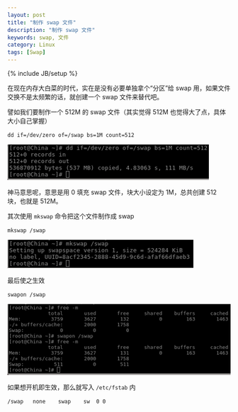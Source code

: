 ```yaml
---
layout: post
title: "制作 swap 文件"
description: "制作 swap 文件"
keywords: swap, 文件
category: Linux
tags: [Swap]
---
```

{% include JB/setup %}

在现在内存大白菜的时代，实在是没有必要单独拿个“分区”给 swap 用，如果文件交换不是太频繁的话，就创建一个 swap 文件来替代吧。

譬如我们要制作一个 512M 的 swap 文件（其实觉得 512M 也觉得大了点，具体大小自己掌握）

    dd if=/dev/zero of=/swap bs=1M count=512

![dd swap](/assets/images/2013/01/swap-dd.png "dd swap")

<!-- more -->

神马意思呢，意思是用 0 填充 swap 文件，块大小设定为 1M，总共创建 512 块，也就是 512M。

其次使用 `mkswap` 命令把这个文件制作成 swap

    mkswap /swap

![make swap](/assets/images/2013/01/swap-mk.png "make swap")

最后使之生效

    swapon /swap

![swapon](/assets/images/2013/01/swap-on.png "swapon")

如果想开机即生效，那么就写入 `/etc/fstab` 内

    /swap	none	swap	sw	0 0
